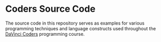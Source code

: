 # Coders Source Code

The source code in this repository serves as examples for various
programming techniques and language constructs used throughout the
[DaVinci Coders][dcoders] programming course.

[dcoders]: http://davincicoders.com/
